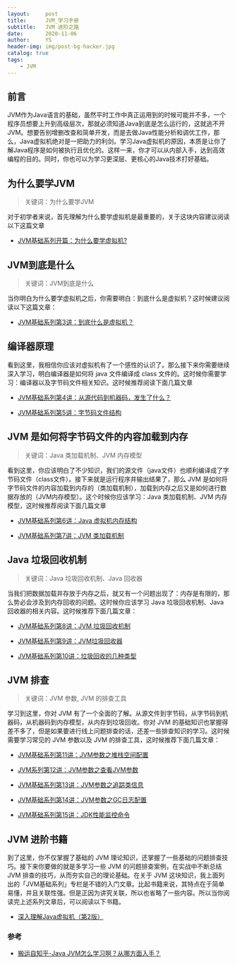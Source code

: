 ```yaml
---
layout:     post
title:      JVM_学习手册
subtitle:   JVM 进阶之路
date:       2020-11-06
author:     YS
header-img: img/post-bg-hacker.jpg
catalog: true
tags:
    - JVM
---
```


## 前言

JVM作为Java语言的基础，虽然平时工作中真正运用到的时候可能并不多，一个程序员想要上升到高级层次，那就必须知道Java到底是怎么运行的，这就逃不开JVM。想要告别增删改查和简单开发，而是去做Java性能分析和调优工作，那么，Java虚拟机绝对是一把助力的利剑。学习Java虚拟机的原因，本质是让你了解Java程序是如何被执行且优化的。这样一来，你才可以从内部入手，达到高效编程的目的。同时，你也可以为学习更深层、更核心的Java技术打好基础。


## 为什么要学JVM

>关键词：为什么要学JVM

对于初学者来说，首先理解为什么要学虚拟机是最重要的，关于这块内容建议阅读以下这篇文章

- [JVM基础系列开篇：为什么要学虚拟机?](https://www.cnblogs.com/chanshuyi/p/jvm_serial_00_why_learn_jvm.html)

## JVM到底是什么

>关键词：JVM到底是什么

当你明白为什么要学虚拟机之后，你需要明白：到底什么是虚拟机？这时候建议阅读以下这篇文章：

- [JVM基础系列第3讲：到底什么是虚拟机？](https://www.cnblogs.com/chanshuyi/p/jvm_serial_03_the_nature_of_jvm.html)


## 编译器原理

看到这里，我相信你应该对虚拟机有了一个感性的认识了。那么接下来你需要继续深入学习，明白编译器是如何将 java 文件编译成 class 文件的。这时候你需要学习：编译器以及字节码文件相关知识。这时候推荐阅读下面几篇文章

- [JVM基础系列第4讲：从源代码到机器码，发生了什么？](https://www.cnblogs.com/chanshuyi/p/jvm_serial_04_from_source_code_to_machine_code.html)

- [JVM基础系列第5讲：字节码文件结构](https://www.cnblogs.com/chanshuyi/p/jvm_serial_05_jvm_bytecode_analysis.html)


## JVM 是如何将字节码文件的内容加载到内存

>关键词：Java 类加载机制、JVM 内存模型

看到这里，你应该明白了不少知识，我们的源文件（java文件）也顺利编译成了字节码文件（class文件）。接下来就是运行程序并输出结果了，那么 JVM 是如何将字节码文件的内容加载到内存的（类加载机制），加载到内存之后又是如何进行数据存放的（JVM内存模型）。这个时候你应该学习：Java 类加载机制、JVM 内存模型，这时候推荐阅读下面几篇文章

- [JVM基础系列第6讲：Java 虚拟机内存结构](https://www.cnblogs.com/chanshuyi/p/jvm_serial_06_jvm_memory_model.html)

- [JVM基础系列第7讲：JVM 类加载机制](https://www.cnblogs.com/chanshuyi/p/jvm_serial_07_jvm_class_loader_mechanism.html)


## Java 垃圾回收机制

>关键词：Java 垃圾回收机制、Java 回收器

当我们把数据加载并存放于内存之后，就又有一个问题出现了：内存是有限的，那么势必会涉及到内存回收的问题。这时候你应该学习 Java 垃圾回收机制、Java 回收器的相关内容。这时候推荐下面几篇文章：

- [JVM基础系列第8讲：JVM 垃圾回收机制](https://www.cnblogs.com/chanshuyi/p/jvm_serial_08_jvm_garbage_collection.html)

- [JVM基础系列第9讲：JVM垃圾回收器](https://www.cnblogs.com/chanshuyi/p/jvm_serial_09_jvm_garabage_collector.html)

- [JVM基础系列第10讲：垃圾回收的几种类型](https://www.cnblogs.com/chanshuyi/p/jvm_serial_10_gc_type.html)


## JVM 排查

>关键词：JVM 参数, JVM 的排查工具

学习到这里，你对 JVM 有了一个全面的了解。从源文件到字节码，从字节码到机器码，从机器码到内存模型，从内存到垃圾回收。你对 JVM 的基础知识也掌握得差不多了，但是如果要进行线上问题排查的话，还差一些排查知识的学习。这时候需要学习常见的 JVM 参数以及 JVM 的排查工具，这时候推荐下面几篇文章：


- [JVM基础系列第11讲：JVM参数之堆栈空间配置](https://www.cnblogs.com/chanshuyi/p/jvm_serial_11_jvm_param_heap_stack.html)

- [JVM系列第12讲：JVM参数之查看JVM参数](https://www.cnblogs.com/chanshuyi/p/jvm_serial_12_jvm_param_jvm_param.html)

- [JVM基础系列第13讲：JVM参数之追踪类信息](https://www.cnblogs.com/chanshuyi/p/jvm_serial_13_jvm_param_class_info.html)

- [JVM基础系列第14讲：JVM参数之GC日志配置](https://www.cnblogs.com/chanshuyi/p/jvm_serial_14_jvm_param_gc_log.html)

- [JVM基础系列第15讲：JDK性能监控命令](https://www.cnblogs.com/chanshuyi/p/jvm_serial_15_jdk_monitor_command.html)


## JVM 进阶书籍

到了这里，你不仅掌握了基础的 JVM 理论知识，还掌握了一些基础的问题排查技巧。接下来你要做的就是多学习一些 JVM 的问题排查案例，在实战中不断总结 JVM 排查的技巧，从而夯实自己的理论基础。在关于 JVM 这块知识，我上面列出的「JVM基础系列」专栏是不错的入门文章。比起书籍来说，其特点在于简单易懂，并且关联性强。但是正因为讲究关联，所以也省略了一些内容。所以当你阅读完上述系列文章后，可以阅读以下书籍。

- [深入理解Java虚拟机（第2版）](https://book.douban.com/subject/24722612/)




### 参考

- [搬运自知乎-Java JVM怎么学习啊？从哪方面入手？](https://www.zhihu.com/question/20097631)
 

